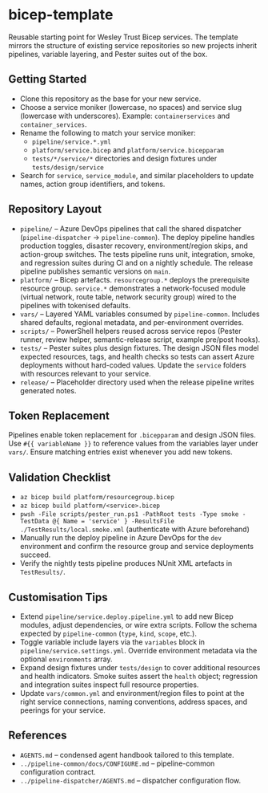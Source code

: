 # bicep-template

Reusable starting point for Wesley Trust Bicep services. The template mirrors the structure of existing service repositories so new projects inherit pipelines, variable layering, and Pester suites out of the box.

## Getting Started
- Clone this repository as the base for your new service.
- Choose a service moniker (lowercase, no spaces) and service slug (lowercase with underscores). Example: `containerservices` and `container_services`.
- Rename the following to match your service moniker:
  - `pipeline/service.*.yml`
  - `platform/service.bicep` and `platform/service.bicepparam`
  - `tests/*/service/*` directories and design fixtures under `tests/design/service`
- Search for `service`, `service_module`, and similar placeholders to update names, action group identifiers, and tokens.

## Repository Layout
- `pipeline/` – Azure DevOps pipelines that call the shared dispatcher (`pipeline-dispatcher` -> `pipeline-common`). The deploy pipeline handles production toggles, disaster recovery, environment/region skips, and action-group switches. The tests pipeline runs unit, integration, smoke, and regression suites during CI and on a nightly schedule. The release pipeline publishes semantic versions on `main`.
- `platform/` – Bicep artefacts. `resourcegroup.*` deploys the prerequisite resource group. `service.*` demonstrates a network-focused module (virtual network, route table, network security group) wired to the pipelines with tokenised defaults.
- `vars/` – Layered YAML variables consumed by `pipeline-common`. Includes shared defaults, regional metadata, and per-environment overrides.
- `scripts/` – PowerShell helpers reused across service repos (Pester runner, review helper, semantic-release script, example pre/post hooks).
- `tests/` – Pester suites plus design fixtures. The design JSON files model expected resources, tags, and health checks so tests can assert Azure deployments without hard-coded values. Update the `service` folders with resources relevant to your service.
- `release/` – Placeholder directory used when the release pipeline writes generated notes.

## Token Replacement
Pipelines enable token replacement for `.bicepparam` and design JSON files. Use `#{{ variableName }}` to reference values from the variables layer under `vars/`. Ensure matching entries exist whenever you add new tokens.

## Validation Checklist
- `az bicep build platform/resourcegroup.bicep`
- `az bicep build platform/<service>.bicep`
- `pwsh -File scripts/pester_run.ps1 -PathRoot tests -Type smoke -TestData @{ Name = 'service' } -ResultsFile ./TestResults/local.smoke.xml` (authenticate with Azure beforehand)
- Manually run the deploy pipeline in Azure DevOps for the `dev` environment and confirm the resource group and service deployments succeed.
- Verify the nightly tests pipeline produces NUnit XML artefacts in `TestResults/`.

## Customisation Tips
- Extend `pipeline/service.deploy.pipeline.yml` to add new Bicep modules, adjust dependencies, or wire extra scripts. Follow the schema expected by `pipeline-common` (`type`, `kind`, `scope`, etc.).
- Toggle variable include layers via the `variables` block in `pipeline/service.settings.yml`. Override environment metadata via the optional `environments` array.
- Expand design fixtures under `tests/design` to cover additional resources and health indicators. Smoke suites assert the `health` object; regression and integration suites inspect full resource properties.
- Update `vars/common.yml` and environment/region files to point at the right service connections, naming conventions, address spaces, and peerings for your service.

## References
- `AGENTS.md` – condensed agent handbook tailored to this template.
- `../pipeline-common/docs/CONFIGURE.md` – pipeline-common configuration contract.
- `../pipeline-dispatcher/AGENTS.md` – dispatcher configuration flow.

